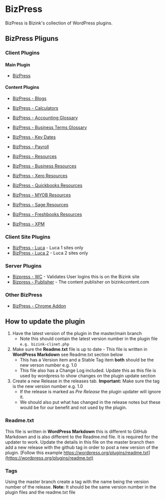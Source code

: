 # BizPress

BizPress is Bizink's collection of WordPress plugins.

## BizPress Pliguns

### Client Plugins

#### Main Plugin
- [BizPress](https://github.com/BizInk/bizpress-client)

#### Content Plugins
- [BizPress - Blogs](https://github.com/BizInk/bizpress-blogs)
- [BizPress - Calculators](https://github.com/BizInk/bizpress-calculators)
- [BizPress - Accounting Glossary](https://github.com/BizInk/bizpress-accounting-glossary)
- [BizPress - Business Terms Glossary](https://github.com/BizInk/bizpress-business-terms-glossary)
- [BizPress - Key Dates](https://github.com/BizInk/bizpress-key-dates)

- [BizPress - Payroll](https://github.com/BizInk/bizpress-payroll)
- [BizPress - Resources](https://github.com/BizInk/bizpress-resources)
- [BizPress - Business Resources](https://github.com/BizInk/bizpress-business-resources)

- [BizPress - Xero Resources](https://github.com/BizInk/bizpress-xero-resources)
- [BizPress - Quickbooks Resources](https://github.com/BizInk/bizpress-quickbooks-resources)
- [BizPress - MYOB Resources](https://github.com/BizInk/bizpress-myob-resources)
- [BizPress - Sage Resources](https://github.com/BizInk/bizpress-sage)
- [BizPress - Freshbooks Resources](https://github.com/BizInk/bizpress-freshbooks-resources)

- [BizPress - XPM](https://github.com/BizInk/bizpress-xpm)

### Client Site Plugins

- [BizPress - Luca](https://github.com/BizInk/bizpress-luca) - Luca 1 sites only
- [BizPress - Luca 2](https://github.com/BizInk/bizpress-luca-2) - Luca 2 sites only

### Server Plugins

- [Bizpress - WC](https://github.com/BizInk/bizink-wc) - Validates User logins this is on the Bizink site
- [Bizpress - Publisher](https://github.com/BizInk/bizink-publisher) - The content publisher on bizinkcontent.com

### Other BizPress

- [BizPress - Chrome Addon](https://github.com/BizInk/bizpress-chrome-plugin)

## How to update the plugin

1. Have the latest version of the plugin in the master/main branch
    - Note this should contain the latest version number in the plugin file ```e.g. bizink-clinet.php```
2. Make sure the **Readme.txt** file is up to date - This file is written in **WordPress Markdown** see Readme.txt section below
    - This has a Version item and a Stable Tag item **both** should be the new verson number e.g. 1.0
    - This file also has a Change Log included. Update this as this file is used by wordpress to show changes on the plugin update section
3. Create a new Release in the releases tab. **Important:** Make sure the tag is the new version number e.g. 1.0
    - If the release is marked as *Pre Release* the plugin updater will ignore it.
    - We should also put what has changed in the release notes but these would be for our benefit and not used by the plugin.

### Readme.txt

This file is written in **WordPress Markdown** this is different to GitHub Markdown and is also different to the Readme.md file. It is required for the updater to work. Update the details in this file on the master branch then add a new release with the github tag in order to post a new version of the plugin. [Follow this example https://wordpress.org/plugins/readme.txt](https://wordpress.org/plugins/readme.txt)

### Tags

Using the master branch create a tag with the name being the version number of the release. **Note:** It should be the same version number in the plugin files and the readme.txt file